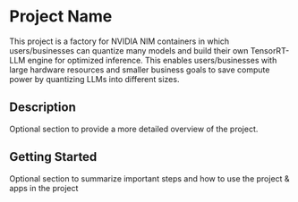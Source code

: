# Project Name
This project is a factory for NVIDIA NIM containers in which users/businesses can quantize many models and build their own TensorRT-LLM engine for optimized inference. This enables users/businesses with large hardware resources and smaller business goals to save compute power by quantizing LLMs into different sizes. 

## Description
Optional section to provide a more detailed overview of the project.

## Getting Started
Optional section to summarize important steps and how to use the project & apps in the project

